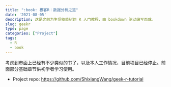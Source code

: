 ```yaml
---
title: ":book: 极客R：数据分析之道"
date: '2021-08-05'
description: 这是之前为生信技能树的 R 入门教程，由 bookdown 驱动编写而成。
slug: geekr
type: page
categories: ["Project"]
tags:
  - R
  - book
--- 
```


考虑到市面上已经有不少类似的书了，以及本人工作情况，目前项目已经停止。前面部分基础章节供初学者学习使用。

- Project repo: <https://github.com/ShixiangWang/geek-r-tutorial>
